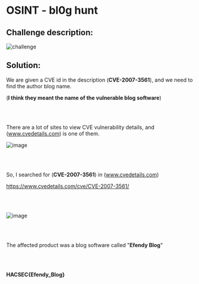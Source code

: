 # OSINT - bl0g hunt



## Challenge description:
![challenge](https://user-images.githubusercontent.com/70543460/94371157-f9583c00-00fc-11eb-88b2-89ba6274cfef.png)

## Solution:

We are given a CVE id in the description (**CVE-2007-3561**), and we need to find the author blog name.

(**I think they meant the name of the vulnerable blog software**)

<br/><br/>

There are a lot of sites to view CVE vulnerability details, and (www.cvedetails.com) is one of them.


![image](https://user-images.githubusercontent.com/70543460/94371416-1261ec80-00ff-11eb-85cb-71f4b47ebc8d.png)

<br/><br/>

So, I searched for (**CVE-2007-3561**) in (www.cvedetails.com)

https://www.cvedetails.com/cve/CVE-2007-3561/

<br/><br/>

![image](https://user-images.githubusercontent.com/70543460/94371657-cadc6000-0100-11eb-8113-e5819122311f.png)

<br/><br/>

The affected product was a blog software called "**Efendy Blog**"

<br/><br/>

**HACSEC{Efendy_Blog}**
